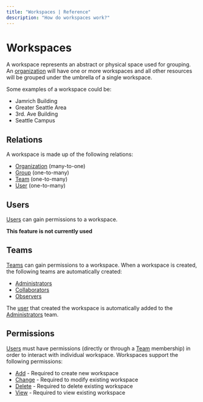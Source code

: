 ```yaml
---
title: "Workspaces | Reference"
description: "How do workspaces work?"
---
```


# Workspaces

A workspace represents an abstract or physical space used for grouping. An [organization](/reference/organizations/) will have one or more workspaces and all other resources will be grouped under the umbrella of a single workspace.

Some examples of a workspace could be:

* Jamrich Building
* Greater Seattle Area
* 3rd. Ave Building
* Seattle Campus

## Relations

A workspace is made up of the following relations:

* [Organization](/reference/organizations/) (many-to-one)
* [Group](/reference/groups/) (one-to-many)
* [Team](/reference/teams/) (one-to-many)
* [User](/reference/users/) (one-to-many)

## Users

[Users](/reference/users/) can gain permissions to a workspace.

**This feature is not currently used**

## Teams

[Teams](/reference/teams/) can gain permissions to a workspace. When a workspace is created, the following teams are automatically created:

* [Administrators](reference/team/s#administrators)
* [Collaborators](reference/teams/#collaborators)
* [Observers](reference/teams/#observers)

The [user](/reference/users/) that created the workspace is automatically added to the [Administrators](reference/teams/#administrators) team.

## Permissions

[Users](/reference/users/) must have permissions (directly or through a [Team](/reference/teams/) membership) in order to interact with individual workspace. Workspaces support the following permissions:

* [Add](/reference/permissions/#add) - Required to create new workspace
* [Change](/reference/permissions/#change) - Required to modify existing workspace
* [Delete](/reference/permissions/#delete) - Required to delete existing workspace
* [View](/reference/permissions/#view) - Required to view existing workspace
